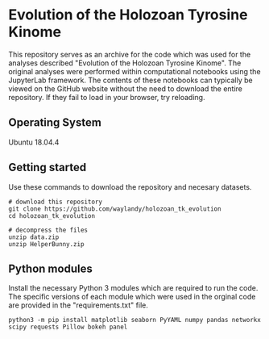 # Evolution of the Holozoan Tyrosine Kinome
 
This repository serves as an archive for the code which was used for the analyses described "Evolution of the Holozoan Tyrosine Kinome". The original analyses were performed within computational notebooks using the JupyterLab framework. The contents of these notebooks can typically be viewed on the GitHub website without the need to download the entire repository. If they fail to load in your browser, try reloading.

## Operating System

Ubuntu 18.04.4

## Getting started
Use these commands to download the repository and necesary datasets.
```
# download this repository
git clone https://github.com/waylandy/holozoan_tk_evolution
cd holozoan_tk_evolution

# decompress the files
unzip data.zip
unzip HelperBunny.zip
```

## Python modules
Install the necessary Python 3 modules which are required to run the code. The specific versions of each module which were used in the orginal code are provided in the "requirements.txt" file.
```
python3 -m pip install matplotlib seaborn PyYAML numpy pandas networkx scipy requests Pillow bokeh panel
```

